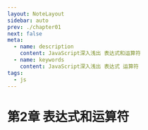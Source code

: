 ```yaml
---
layout: NoteLayout
sidebar: auto
prev: ./chapter01
next: false
meta:
  - name: description
    content: JavaScript深入浅出 表达式和运算符
  - name: keywords
    content: JavaScript深入浅出 表达式 运算符
tags:
  - js
---
```


# 第2章 表达式和运算符

